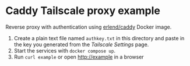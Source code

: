 # Caddy Tailscale proxy example

Reverse proxy with authentication using [erlend/caddy](https://hub.docker.com/r/erlend/caddy)
Docker image.

1. Create a plain text file named `authkey.txt` in this directory and paste in
   the key you generated from the *Tailscale Settings* page.
2. Start the services with `docker compose up`.
3. Run `curl example` or open [http://example](http://example) in a browser
